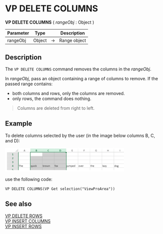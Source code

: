 # VP DELETE COLUMNS

<!-- REF #_method_.VP DELETE COLUMNS.Syntax -->
**VP DELETE COLUMNS** ( *rangeObj* : Object )<!-- END REF -->

<!-- REF #_method_.VP DELETE COLUMNS.Params -->

|Parameter|Type| |Description|
|---|---|---|---|
|rangeObj| Object|->|Range object|<!-- END REF -->

## Description

The `VP DELETE COLUMNS` command <!-- REF #_method_.VP DELETE COLUMNS.Summary -->removes the columns in the *rangeObj*<!-- END REF -->.

In *rangeObj*, pass an object containing a range of columns to remove. If the passed range contains:

* both columns and rows, only the columns are removed.
* only rows, the command does nothing.

>Columns are deleted from right to left.

## Example  

To delete columns selected by the user (in the image below columns B, C, and D):

![](../images/cmd_vpDeleteColumns.PNG)

use the following code:

```4d
VP DELETE COLUMNS(VP Get selection("ViewProArea"))
```

## See also

[VP DELETE ROWS](VP%20DELETE%20ROWS.md)<br/>
[VP INSERT COLUMNS](VP%20INSERT%20COLUMNS.md)<br/>
[VP INSERT ROWS](VP%20INSERT%20ROWS.md)